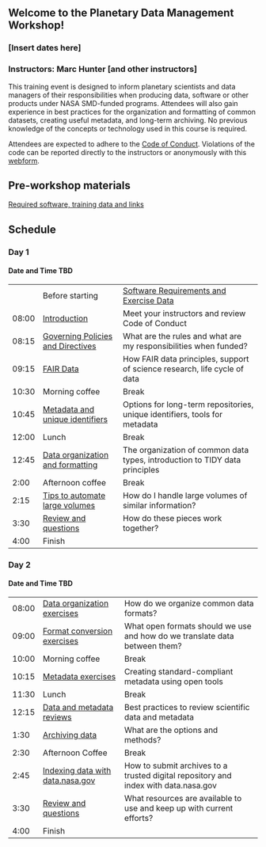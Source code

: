 ## Welcome to the Planetary Data Management Workshop!
### [Insert dates here]

### Instructors: Marc Hunter [and other instructors]
This training event is designed to inform planetary scientists and data managers of their responsibilities when producing data, software or other products under NASA SMD-funded programs. Attendees will also gain experience in best practices for the organization and formatting of common datasets, creating useful metadata, and long-term archiving. No previous knowledge of the concepts or technology used in this course is required.

Attendees are expected to adhere to the [Code of Conduct](link). Violations of the code can be reported directly to the instructors or anonymously with this [webform](link).

## Pre-workshop materials
[Required software, training data and links](https://github.com/mahunterUSGS/TWSC_Data_Management/blob/main/LESSONS/Data_Links.md)


## Schedule

<h3>Day 1</h3>
<h4>Date and Time TBD</h4>
<table class="table table-striped">
    <tr>               <!-- row 1   -->
        <td></td>
        <td>Before starting</td>
        <td><a href="https://github.com/mahunterUSGS/TWSC_Data_Management/blob/main/LESSONS/Data_Links.md" target="_blank">Software Requirements and Exercise Data</a></td>
    </tr>
    <tr>               <!-- row 21   -->
        <td>08:00</td>        <!-- time    -->
        <td><a href="https://github.com/mahunterUSGS/TWSC_Data_Management">Introduction</a></td>
        <td>Meet your instructors and review Code of Conduct</td><!-- content -->
    </tr>
    <tr>               <!-- row 2   -->
        <td>08:15</td>        <!-- time    -->
        <td><a href="https://github.com/mahunterUSGS/TWSC_Data_Management">Governing Policies and Directives</a></td>        <!-- content -->
        <td>What are the rules and what are my responsibilities when funded?</td>        <!-- content -->
    </tr>
    <tr>               <!-- row 3   -->
        <td>09:15</td>        <!-- time    -->
        <td><a href="https://github.com/mahunterUSGS/TWSC_Data_Management">FAIR Data</a></td>        <!-- content -->
        <td>How FAIR data principles, support of science research, life cycle of data</td>        <!-- content -->
    </tr>
    <tr>               <!-- row 19   -->
        <td>10:30</td>        <!-- time    -->
        <td>Morning coffee</td>
        <td>Break</td>
    </tr>
    <tr>               <!-- row 4   -->
        <td>10:45</td>        <!-- time    -->
        <td><a href="https://github.com/mahunterUSGS/TWSC_Data_Management">Metadata and unique identifiers</a></td>        <!-- content -->
        <td>Options for long-term repositories, unique identifiers, tools for metadata</td>
    </tr>
    <tr>               <!-- row 11   -->
        <td>12:00</td>        <!-- time    -->
        <td>Lunch</td>
        <td>Break</td>            <!-- content -->
    </tr>
    <tr>               <!-- row 5   -->
        <td>12:45</td>        <!-- time    -->
        <td><a href="https://github.com/mahunterUSGS/TWSC_Data_Management">Data organization and formatting</a></td>        <!-- content -->
        <td>The organization of common data types, introduction to TIDY data principles</td>
    </tr>
    <tr>               <!-- row 11   -->
        <td>2:00</td>        <!-- time    -->
        <td>Afternoon coffee</td>
        <td>Break</td>            <!-- content -->
    </tr>
    <tr>
        <td>2:15</td>
        <td><a href="https://github.com/mahunterUSGS/TWSC_Data_Management">Tips to automate large volumes</a></td>
        <td>How do I handle large volumes of similar information?</td>
        <tr>
            <td>3:30</td>
            <td><a href="https://github.com/mahunterUSGS/TWSC_Data_Management">Review and questions</a></td>
            <td>How do these pieces work together?</td>
        </tr>
    </tr>
    <td>4:00</td>        <!-- time    -->
    <td>Finish</td>
    <td></td><!-- content -->
    </tr>
</table>
<h3>Day 2</h3>
<h4>Date and Time TBD</h4>
<table class="table table-striped">
    <tr>               <!-- row 8   -->
        <td>08:00</td>        <!-- time    -->
        <td><a href="https://github.com/mahunterUSGS/TWSC_Data_Management">Data organization exercises</a></td>
        <td>How do we organize common data formats?</td>         <!-- content -->
    </tr>
    <tr>               <!-- row 9   -->
        <td>09:00</td>        <!-- time    -->
        <td><a href="https://github.com/mahunterUSGS/TWSC_Data_Management">Format conversion exercises</a></td>
        <td>What open formats should we use and how do we translate data between them?</td>             <!-- content -->
    </tr>
    <tr>               <!-- row 10   -->
        <td>10:00</td>        <!-- time    -->
        <td>Morning coffee</td>
        <td>Break</td>
    </tr>
    <tr>               <!-- row 12   -->
        <td>10:15</td>        <!-- time    -->
        <td><a href="https://github.com/mahunterUSGS/TWSC_Data_Management">Metadata exercises</a></td>
        <td>Creating standard-compliant metadata using open tools</td>           <!-- content -->
    </tr>
    <tr>               <!-- row 13   -->
        <td>11:30</td>        <!-- time    -->
        <td>Lunch</td>
        <td>Break</td>         <!-- content -->
    </tr>
    <tr>               <!-- row 14   -->
        <td>12:15</td>        <!-- time    -->
        <td><a href="https://github.com/mahunterUSGS/TWSC_Data_Management">Data and metadata reviews</a></td>
        <td>Best practices to review scientific data and metadata</td>           <!-- content -->
    </tr>
    <tr>               <!-- row 15   -->
        <td>1:30</td>        <!-- time    -->
        <td><a href="https://github.com/mahunterUSGS/TWSC_Data_Management">Archiving data</a></td>
        <td>What are the options and methods?</td>          <!-- content -->
    </tr>
    <tr>               <!-- row 16   -->
        <td>2:30</td>        <!-- time    -->
        <td>Afternoon Coffee</td>
        <td>Break</td><!-- content -->
    </tr>
    <tr>               <!-- row 17   -->
        <td>2:45</td>        <!-- time    -->
        <td><a href="https://github.com/mahunterUSGS/TWSC_Data_Management">Indexing data with data.nasa.gov</a></td>
        <td>How to submit archives to a trusted digital repository and index with data.nasa.gov</td><!-- content -->
    </tr>
    <tr>               <!-- row 18   -->
        <td>3:30</td>        <!-- time    -->
        <td><a href="https://github.com/mahunterUSGS/TWSC_Data_Management">Review and questions</a></td>
        <td>What resources are available to use and keep up with current efforts?</td>
    </tr>
    <td>4:00</td>        <!-- time    -->
    <td>Finish</td>
    <td></td><!-- content -->
    </tr>
</table>
